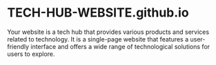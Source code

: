 # TECH-HUB-WEBSITE.github.io
Your website is a tech hub that provides various products and services related to technology. It is a single-page website that features a user-friendly interface and offers a wide range of technological solutions for users to explore. 
